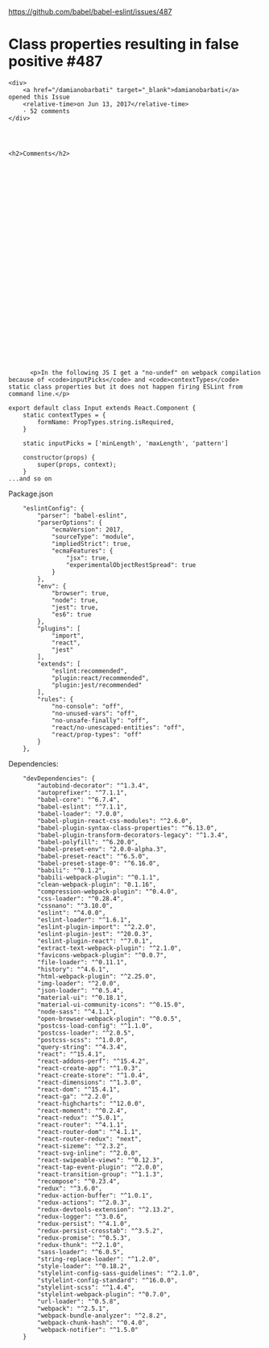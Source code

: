 <a href="https://github.com/babel/babel-eslint/issues/487">https://github.com/babel/babel-eslint/issues/487</a><div id="articleHeader"><h1>              Class properties resulting in false positive            #487    </h1></div>


  <div>
    
    <div>
        <a href="/damianobarbati" target="_blank">damianobarbati</a>  opened this Issue
        <relative-time>on Jun 13, 2017</relative-time>
        · 52 comments
    </div>
  



    <h2>Comments</h2>
    
      

      

        

          
            




            

  

    



    

      


  
    
      

          <p>In the following JS I get a "no-undef" on webpack compilation because of <code>inputPicks</code> and <code>contextTypes</code> static class properties but it does not happen firing ESLint from command line.</p>
<pre><code>export default class Input extends React.Component {
    static contextTypes = {
        formName: PropTypes.string.isRequired,
    }

    static inputPicks = ['minLength', 'maxLength', 'pattern']

    constructor(props) {
        super(props, context);
    }
...and so on
</code></pre>
<p>Package.json</p>
<pre><code>    "eslintConfig": {
        "parser": "babel-eslint",
        "parserOptions": {
            "ecmaVersion": 2017,
            "sourceType": "module",
            "impliedStrict": true,
            "ecmaFeatures": {
                "jsx": true,
                "experimentalObjectRestSpread": true
            }
        },
        "env": {
            "browser": true,
            "node": true,
            "jest": true,
            "es6": true
        },
        "plugins": [
            "import",
            "react",
            "jest"
        ],
        "extends": [
            "eslint:recommended",
            "plugin:react/recommended",
            "plugin:jest/recommended"
        ],
        "rules": {
            "no-console": "off",
            "no-unused-vars": "off",
            "no-unsafe-finally": "off",
            "react/no-unescaped-entities": "off",
            "react/prop-types": "off"
        }
    },
</code></pre>
<p>Dependencies:</p>
<pre><code>    "devDependencies": {
        "autobind-decorator": "^1.3.4",
        "autoprefixer": "^7.1.1",
        "babel-core": "^6.7.4",
        "babel-eslint": "^7.1.1",
        "babel-loader": "7.0.0",
        "babel-plugin-react-css-modules": "^2.6.0",
        "babel-plugin-syntax-class-properties": "^6.13.0",
        "babel-plugin-transform-decorators-legacy": "^1.3.4",
        "babel-polyfill": "^6.20.0",
        "babel-preset-env": "2.0.0-alpha.3",
        "babel-preset-react": "^6.5.0",
        "babel-preset-stage-0": "^6.16.0",
        "babili": "^0.1.2",
        "babili-webpack-plugin": "^0.1.1",
        "clean-webpack-plugin": "0.1.16",
        "compression-webpack-plugin": "^0.4.0",
        "css-loader": "^0.28.4",
        "cssnano": "^3.10.0",
        "eslint": "^4.0.0",
        "eslint-loader": "^1.6.1",
        "eslint-plugin-import": "^2.2.0",
        "eslint-plugin-jest": "^20.0.3",
        "eslint-plugin-react": "^7.0.1",
        "extract-text-webpack-plugin": "^2.1.0",
        "favicons-webpack-plugin": "^0.0.7",
        "file-loader": "^0.11.1",
        "history": "^4.6.1",
        "html-webpack-plugin": "^2.25.0",
        "img-loader": "^2.0.0",
        "json-loader": "^0.5.4",
        "material-ui": "^0.18.1",
        "material-ui-community-icons": "^0.15.0",
        "node-sass": "^4.1.1",
        "open-browser-webpack-plugin": "^0.0.5",
        "postcss-load-config": "^1.1.0",
        "postcss-loader": "^2.0.5",
        "postcss-scss": "^1.0.0",
        "query-string": "^4.3.4",
        "react": "^15.4.1",
        "react-addons-perf": "^15.4.2",
        "react-create-app": "^1.0.3",
        "react-create-store": "^1.0.4",
        "react-dimensions": "^1.3.0",
        "react-dom": "^15.4.1",
        "react-ga": "^2.2.0",
        "react-highcharts": "^12.0.0",
        "react-moment": "^0.2.4",
        "react-redux": "^5.0.1",
        "react-router": "^4.1.1",
        "react-router-dom": "^4.1.1",
        "react-router-redux": "next",
        "react-sizeme": "^2.3.2",
        "react-svg-inline": "^2.0.0",
        "react-swipeable-views": "^0.12.3",
        "react-tap-event-plugin": "^2.0.0",
        "react-transition-group": "^1.1.3",
        "recompose": "^0.23.4",
        "redux": "^3.6.0",
        "redux-action-buffer": "^1.0.1",
        "redux-actions": "^2.0.3",
        "redux-devtools-extension": "^2.13.2",
        "redux-logger": "^3.0.6",
        "redux-persist": "^4.1.0",
        "redux-persist-crosstab": "^3.5.2",
        "redux-promise": "^0.5.3",
        "redux-thunk": "^2.1.0",
        "sass-loader": "^6.0.5",
        "string-replace-loader": "^1.2.0",
        "style-loader": "^0.18.2",
        "stylelint-config-sass-guidelines": "^2.1.0",
        "stylelint-config-standard": "^16.0.0",
        "stylelint-scss": "^1.4.4",
        "stylelint-webpack-plugin": "^0.7.0",
        "url-loader": "^0.5.8",
        "webpack": "^2.5.1",
        "webpack-bundle-analyzer": "^2.8.2",
        "webpack-chunk-hash": "^0.4.0",
        "webpack-notifier": "^1.5.0"
    }
</code></pre>
      
